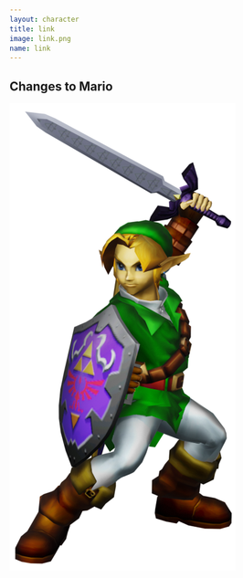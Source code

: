 ```yaml
---
layout: character
title: link
image: link.png
name: link
---
```


## Changes to Mario
![link](/images/content/css/link.png)
